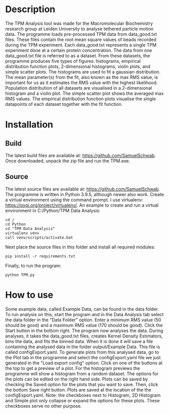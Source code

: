 # Description

The TPM Analysis tool was made for the Macromolecular Biochemistry
research group at Leiden University to analyse tethered particle motion
data. The programme loads pre-processed TPM data from data_good.txt
files. These files contain the root mean square values of beads recorded
during the TPM experiment. Each data_good.txt represents a single TPM
experiment done at a certain protein concentration. The data from one
data_good.txt file is referred to as a dataset. From these datasets, the
programme produces five types of figures: histograms, empirical
distribution function plots, 2-dimensional histograms, violin plots, and
simple scatter plots. The histograms are used to fit a gaussian
distribution. The mean parameter(s) from the fit, also known as the max
RMS value, is important for us as it estimates the RMS value with the
highest likelihood. Population distribution of all datasets are
visualised in a 2-dimensional histogram and a violin plot. The simple
scatter plot shows the averaged max RMS values. The empirical
distribution function plots visualise the single datapoints of each
dataset together with the fit function.

# Installation

## Build

The latest build files are available at:
<https://github.com/SamuelSchwab>. Once downloaded, unpack the zip file
and run the TPM.exe.

## Source

The latest source files are available at:
<https://github.com/SamuelSchwab>. The programme is written in Python
3.9.5, although newer also work. Create a virtual environment using the
command prompt. I use virtualenv:
<https://pypi.org/project/virtualenv/>. An example to create and run a
virtual environment in C:/Python/TPM Data Analysis:

    cd /
    cd Python
    cd "TPM Data Analysis"
    virtualenv venv
    call venv/scripts/activate.bat

Next place the source files in this folder and install all required
modules:

    pip install -r requirements.txt

Finally, to run the program:

    python TPM.py

# How to use

Some example data, called Example Data, can be found in the data folder.
To run analysis on this, start the program and in the Data Analysis tab
select the data folder in the \"Data Folder\" option. Enter a minimum
RMS value (50 should be good) and a maximum RMS value (170 should be
good). Click the Start button in the bottom right. The program now
analyses the data. During analyses, it takes the data_good.txt files,
creates Kernel Density Estimators, bins the data, and fits the binned
data. When it is done it will save a file containing the analysed data
in the folder output/Example Data. This file is called
configExport.yaml. To generate plots from this analysed data, go to the
Plot tab in the programme and select the configExport.yaml file we just
generated in the \"Load export config\" option. Click on one of the
buttons at the top to get a preview of a plot. For the histogram
previews the programme will show a histogram from a random dataset. The
options for the plots can be edited on the right hand side. Plots can be
saved by checking the Saved option for the plots that you want to save.
Then, click the bottom Save right button. Plots are saved at the
location of the the configExport.yaml. Note: the checkboxes next to
Histogram, 2D Histogram and Simple plot only collapse or expand the
options for these plots. These checkboxes serve no other purpose.
